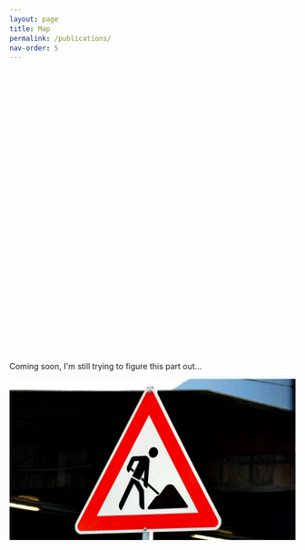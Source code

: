 ```yaml
---
layout: page
title: Map
permalink: /publications/
nav-order: 5
---
```

  <head>
    <script type="text/javascript" src="https://www.gstatic.com/charts/loader.js"></script>
    <script type="text/javascript">
      google.charts.load('current', {
        'packages':['geochart'],
      });
      google.charts.setOnLoadCallback(drawRegionsMap);
      function drawRegionsMap() {
        var data = google.visualization.arrayToDataTable([
          ['Country', 'Popularity'],
          ['Germany', 200],
          ['United States', 300],
          ['Brazil', 400],
          ['Canada', 500],
          ['France', 600],
          ['RU', 700]
        ]);
        var options = {};
        var chart = new google.visualization.GeoChart(document.getElementById('regions_div'));
        chart.draw(data, options);
      }
    </script>
  </head>
  <body>
    <div id="regions_div" style="width: 900px; height: 500px;"></div>
  </body>

<p>Coming soon, I'm still trying to figure this part out...</p>

<img src="/images/under construction.jpg"> 

